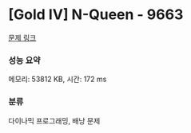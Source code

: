 # [Gold IV] N-Queen - 9663 

[문제 링크](https://www.acmicpc.net/problem/12865) 

### 성능 요약

메모리: 53812 KB, 시간: 172 ms

### 분류

다이나믹 프로그래밍, 배낭 문제
